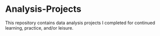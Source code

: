 # Analysis-Projects
This repository contains data analysis projects I completed for continued learning, practice, and/or leisure. 
